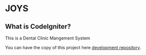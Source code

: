 # JOYS

## What is CodeIgniter?

This is a Dental Clinic Mangement System

You can have the copy of this project here
[development repository](https://github.com/ebcatantan/joys).
